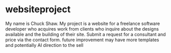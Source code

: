 # websiteproject
My name is Chuck Shaw. My project is a website for a freelance software developer who acquires work from clients who inquire about the designs available and the building of their site.
Submit a request for a consultant and price via the contact form.
future improvement may have more templates and potentially AI direction to the sell
